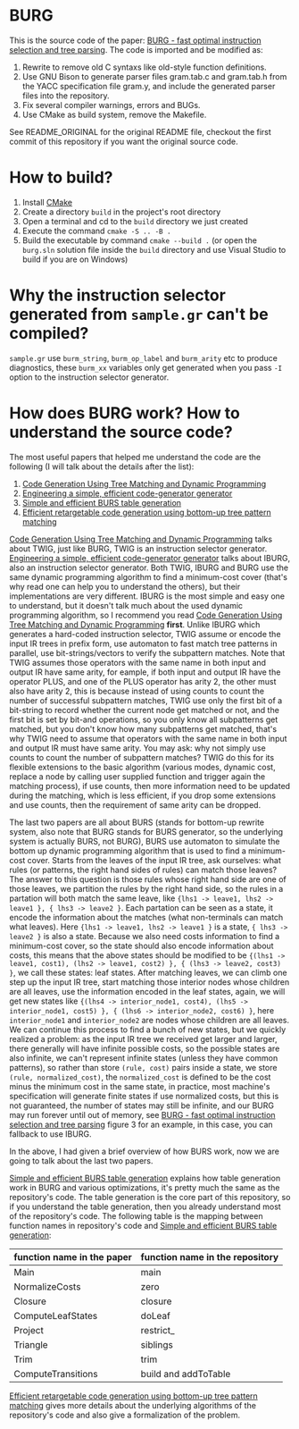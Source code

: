 # BURG

This is the source code of the paper: [BURG - fast optimal instruction selection and tree parsing](https://dl.acm.org/doi/10.1145/131080.131089).
The code is imported and be modified as:

1. Rewrite to remove old C syntaxs like old-style function definitions.
2. Use GNU Bison to generate parser files gram.tab.c and gram.tab.h
   from the YACC specification file gram.y, and include the generated
   parser files into the repository.
3. Fix several compiler warnings, errors and BUGs.
4. Use CMake as build system, remove the Makefile.


See README_ORIGINAL for the original README file, checkout the first
commit of this repository if you want the original source code.

# How to build?

1. Install [CMake](https://cmake.org/)
2. Create a directory `build` in the project's root directory
3. Open a terminal and cd to the `build` directory we just created
4. Execute the command `cmake -S .. -B .`
5. Build the executable by command `cmake --build .` (or open the
   `burg.sln` solution file inside the `build` directory and use
   Visual Studio to build if you are on Windows)

# Why the instruction selector generated from `sample.gr` can't be compiled?

`sample.gr` use `burm_string`, `burm_op_label` and `burm_arity` etc to
produce diagnostics, these `burm_xx` variables only get generated when you
pass `-I` option to the instruction selector generator.

# How does BURG work? How to understand the source code?

The most useful papers that helped me understand the code are the
following (I will talk about the details after the list):

1. [Code Generation Using Tree Matching and Dynamic Programming](https://dl.acm.org/doi/10.1145/69558.75700)
2. [Engineering a simple, efficient code-generator generator](https://dl.acm.org/doi/abs/10.1145/151640.151642)
3. [Simple and efficient BURS table generation](https://dl.acm.org/doi/10.1145/143095.143145)
4. [Efficient retargetable code generation using bottom-up tree pattern matching](https://dl.acm.org/doi/10.1016/0096-0551%2890%2990006-B)

[Code Generation Using Tree Matching and Dynamic Programming](https://dl.acm.org/doi/10.1145/69558.75700)
talks about TWIG, just like BURG, TWIG is an instruction selector generator.
[Engineering a simple, efficient code-generator generator](https://dl.acm.org/doi/abs/10.1145/151640.151642)
talks about IBURG, also an instruction selector generator.
Both TWIG, IBURG and BURG use the same dynamic programming algorithm
to find a minimum-cost cover (that's why read one can help you to understand the others),
but their implementations are very different.
IBURG is the most simple and easy one to understand, but it doesn't talk much about
the used dynamic programming algorithm, so I recommend you read
[Code Generation Using Tree Matching and Dynamic Programming](https://dl.acm.org/doi/10.1145/69558.75700) **first**.
Unlike IBURG which generates a hard-coded instruction selector, TWIG
assume or encode the input IR trees in prefix form, use automaton to
fast match tree patterns in parallel, use bit-strings/vectors to
verify the subpattern matches. Note that TWIG assumes those operators
with the same name in both input and output IR have same arity, for
eample, if both input and output IR have the operator PLUS, and one of
the PLUS operator has arity 2, the other must also have arity 2, this
is because instead of using counts to count the number of successful
subpattern matches, TWIG use only the first bit of a bit-string to
record whether the current node get matched or not, and the first bit
is set by bit-and operations, so you only know all subpatterns get
matched, but you don't know how many subpatterns get matched, that's
why TWIG need to assume that operators with the same name in both
input and output IR must have same arity. You may ask: why not simply
use counts to count the number of subpattern matches? TWIG do this for
its flexible extensions to the basic algorithm (various modes, dynamic
cost, replace a node by calling user supplied function and trigger
again the matching process), if use counts, then more information need
to be updated during the matching, which is less efficient, if you drop
some extensions and use counts, then the requirement of same arity can
be dropped.

The last two papers are all about BURS (stands for bottom-up rewrite
system, also note that BURG stands for BURS generator, so the
underlying system is actually BURS, not BURG), BURS use automaton to
simulate the bottom up dynamic programming algorithm that is used to find
a minimum-cost cover. Starts from the leaves of the input IR tree,
ask ourselves: what rules (or patterns, the right hand sides of rules)
can match those leaves? The answer to this question is those rules
whose right hand side are one of those leaves, we partition the rules
by the right hand side, so the rules in a partation will both match
the same leave, like `{lhs1 -> leave1, lhs2 -> leave1 }, { lhs3 -> leave2 }`.
Each partation can be seen as a state, it encode the information about the matches
(what non-terminals can match what leaves).
Here `{lhs1 -> leave1, lhs2 -> leave1 }` is a state, `{ lhs3 -> leave2 }` is also a state.
Because we also need costs information to find a minimum-cost cover,
so the state should also encode information about costs,
this means that the above states should be modified to be
`{(lhs1 -> leave1, cost1), (lhs2 -> leave1, cost2) }, { (lhs3 -> leave2, cost3) }`,
we call these states: leaf states.
After matching leaves, we can climb one step up the input IR tree,
start matching those interior nodes whose children are all leaves,
use the information encoded in the leaf states, again, we will get
new states like
`{(lhs4 -> interior_node1, cost4), (lhs5 -> interior_node1, cost5) }, { (lhs6 -> interior_node2, cost6) }`,
here `interior_node1` and `interior_node2` are nodes whose children are all leaves.
We can continue this process to find a bunch of new states, but we quickly realized a problem:
as the input IR tree we received get larger and larger, there
generally will have infinite possible costs, so the possible states are also infinite,
we can't represent infinite states (unless they have common patterns), so rather
than store `(rule, cost)` pairs inside a state, we store `(rule, normalized_cost)`,
the `normalized_cost` is defined to be the cost minus the minimum cost in the same state,
in practice, most machine's specification will generate finite states if use normalized costs,
but this is not guaranteed, the number of states may still be infinite, and our BURG
may run forever until out of memory, see
[BURG - fast optimal instruction selection and tree parsing](https://dl.acm.org/doi/10.1145/131080.131089)
figure 3 for an example, in this case, you can fallback to use IBURG.

In the above, I had given a brief overview of how BURS work, now we are
going to talk about the last two papers.

[Simple and efficient BURS table generation](https://dl.acm.org/doi/10.1145/143095.143145)
explains how table generation work in BURG and various optimizations,
it's pretty much the same as the repository's code. The table generation
is the core part of this repository, so if you understand the table generation,
then you already understand most of the repository's code.
The following table is the mapping between function names in repository's code and
[Simple and efficient BURS table generation](https://dl.acm.org/doi/10.1145/143095.143145):

| function name in the paper | function name in the repository |
|----------------------------|---------------------------------|
| Main                       | main                            |
| NormalizeCosts             | zero                            |
| Closure                    | closure                         |
| ComputeLeafStates          | doLeaf                          |
| Project                    | restrict_                       |
| Triangle                   | siblings                        |
| Trim                       | trim                            |
| ComputeTransitions         | build and addToTable            |


[Efficient retargetable code generation using bottom-up tree pattern matching](https://dl.acm.org/doi/10.1016/0096-0551%2890%2990006-B)
gives more details about the underlying algorithms of the repository's code
and also give a formalization of the problem.
